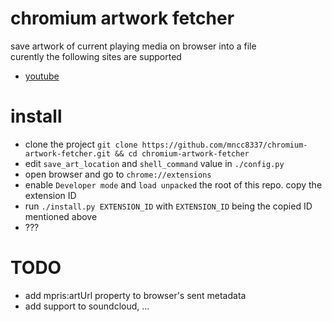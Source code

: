 # chromium artwork fetcher
save artwork of current playing media on browser into a file  
curently the following sites are supported
- [youtube](https://www.youtube.com)

# install
- clone the project `git clone https://github.com/mncc8337/chromium-artwork-fetcher.git && cd chromium-artwork-fetcher`
- edit `save_art_location` and `shell_command` value in `./config.py`
- open browser and go to `chrome://extensions`
- enable `Developer mode` and `load unpacked` the root of this repo. copy the extension ID
- run `./install.py EXTENSION_ID` with `EXTENSION_ID` being the copied ID mentioned above
- ???

# TODO
- add mpris:artUrl property to browser's sent metadata
- add support to soundcloud, ...
